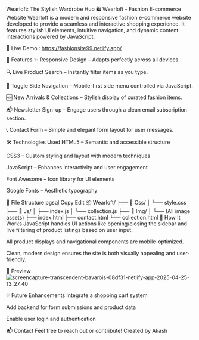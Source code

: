 Wearloft: The Stylish Wardrobe Hub
🛍️ Wearloft - Fashion E-commerce Website
Wearloft is a modern and responsive fashion e-commerce website developed to provide a seamless and interactive shopping experience. It features stylish UI elements, intuitive navigation, and dynamic content interactions powered by JavaScript.

🔗 Live Demo : https://fashionsite99.netlify.app/

🔧 Features
✨ Responsive Design – Adapts perfectly across all devices.

🔍 Live Product Search – Instantly filter items as you type.

📱 Toggle Side Navigation – Mobile-first side menu controlled via JavaScript.

🆕 New Arrivals & Collections – Stylish display of curated fashion items.

📬 Newsletter Sign-up – Engage users through a clean email subscription section.

📞 Contact Form – Simple and elegant form layout for user messages.

🛠️ Technologies Used
HTML5 – Semantic and accessible structure

CSS3 – Custom styling and layout with modern techniques

JavaScript – Enhances interactivity and user engagement

Font Awesome – Icon library for UI elements

Google Fonts – Aesthetic typography

📂 File Structure
pgsql
Copy
Edit
📦 Wearloft/
├── 📁 Css/
│   └── style.css
├── 📁 Js/
│   ├── index.js
│   └── collection.js
├── 📁 Img/
│   └── (All image assets)
├── index.html
├── contact.html
└── collection.html
🚀 How It Works
JavaScript handles UI actions like opening/closing the sidebar and live filtering of product listings based on user input.

All product displays and navigational components are mobile-optimized.

Clean, modern design ensures the site is both visually appealing and user-friendly.

📸 Preview
![screencapture-transcendent-bavarois-08df31-netlify-app-2025-04-25-13_27_40](https://github.com/user-attachments/assets/eac01546-0594-4e12-a91c-0bb049dce189)


💡 Future Enhancements
Integrate a shopping cart system

Add backend for form submissions and product data

Enable user login and authentication

📬 Contact
Feel free to reach out or contribute!
Created by Akash 
